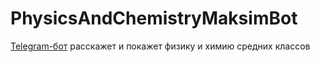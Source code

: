 # PhysicsAndChemistryMaksimBot
 [Telegram-бот](http://t.me/PhysicsAndChemistryMaksimBot) расскажет и покажет физику и химию средних классов